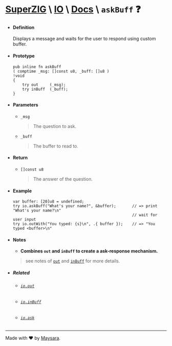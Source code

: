 # **[SuperZIG](https://github.com/Super-ZIG)** \ **[IO](../../README.md)** \ **[Docs](../readme.md)** \ **`askBuff`** ❓

- #### **Definition**

    Displays a message and waits for the user to respond using custom buffer.

- #### **Prototype**

    ```zig
    pub inline fn askBuff
    ( comptime _msg: []const u8, _buff: []u8 ) 
    !void
    {
        try out     (_msg);
        try inBuff  (_buff);
    }
    ```

- #### **Parameters**

  - `_msg`
  
    > The question to ask.

  - `_buff`
  
    > The buffer to read to.

- #### **Return**

  - `[]const u8`
  
    > The answer of the question.

- #### **Example**

    ```zig
    var buffer: [20]u8 = undefined;
    try io.askBuff("What's your name?", &buffer);       // => print "What's your name?\n"
                                                        // wait for user input
    try io.outWith("You typed: {s}\n", .{ buffer });    // => "You typed <buffer>\n"
    ```

- #### **Notes**

  - **Combines `out` and `inBuff` to create a ask-response mechanism.**
  
  > see notes of [`out`](./out.md) and [`inBuff`](./inBuff.md) for more details.

- ##### Related

  - ###### [`io.out`](./out.md)
  
  - ###### [`io.inBuff`](./inBuff.md)

  - ###### [`io.ask`](./ask.md)

---

Made with ❤️ by [Maysara](http://github.com/maysara-elshewehy).